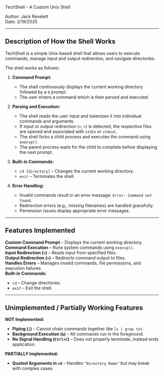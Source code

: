 TechShell - A Custom Unix Shell

Author: Jack Revelett  
Date: 2/19/2025  

---

## Description of How the Shell Works
TechShell is a simple Unix-based shell that allows users to execute commands, manage input and output redirection, and navigate directories. 

The shell works as follows:
1. **Command Prompt:**  
   - The shell continuously displays the current working directory followed by a `$` prompt.  
   - The user enters a command which is then parsed and executed.  

2. **Parsing and Execution:**  
   - The shell reads the user input and tokenizes it into individual commands and arguments.  
   - If input or output redirection (`<`, `>`) is detected, the respective files are opened and associated with `stdin` or `stdout`.  
   - The shell forks a child process and executes the command using `execvp()`.  
   - The parent process waits for the child to complete before displaying the next prompt.  

3. **Built-in Commands:**  
   - `cd [directory]` – Changes the current working directory.  
   - `exit` – Terminates the shell.  

4. **Error Handling:**  
   - Invalid commands result in an error message: `Error: Command not found`.  
   - Redirection errors (e.g., missing filenames) are handled gracefully.  
   - Permission issues display appropriate error messages.  

---

## Features Implemented
 **Custom Command Prompt** – Displays the current working directory.  
 **Command Execution** – Runs system commands using `execvp()`.  
 **Input Redirection (`<`)** – Reads input from specified files.  
 **Output Redirection (`>`)** – Redirects command output to files.  
 **Handles Errors** – Manages invalid commands, file permissions, and execution failures.  
 **Built-in Commands:**  
   - `cd` – Change directories.  
   - `exit` – Exit the shell.  


---

## Unimplemented / Partially Working Features
 **NOT Implemented:**
- **Piping (`|`)** – Cannot chain commands together like `ls | grep txt`.
- **Background Execution (`&`)** – All commands run in the foreground.
- **No Signal Handling (`Ctrl+C`)** – Does not properly terminate, instead ends application.

 **PARTIALLY Implemented:**
- **Quoted Arguments in `cd`** – Handles `"Directory Name"` but may break with complex cases.
